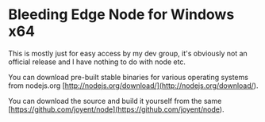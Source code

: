 Bleeding Edge Node for Windows x64
==================================

This is mostly just for easy access by my dev group, it's obviously not an official release and I have nothing to do with node etc.

You can download pre-built stable binaries for various operating systems from nodejs.org
[http://nodejs.org/download/](<http://nodejs.org/download/>).

You can download the source and build it yourself from the same
[https://github.com/joyent/node](<https://github.com/joyent/node>).



